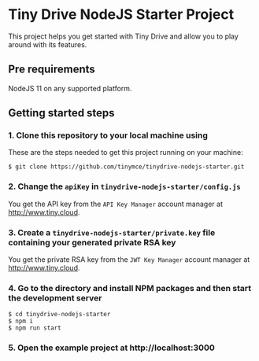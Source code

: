 # Tiny Drive NodeJS Starter Project

This project helps you get started with Tiny Drive and allow you to play around with its features.

## Pre requirements

NodeJS 11 on any supported platform.

## Getting started steps

### 1. Clone this repository to your local machine using

These are the steps needed to get this project running on your machine:

```
$ git clone https://github.com/tinymce/tinydrive-nodejs-starter.git
```

### 2. Change the `apiKey` in `tinydrive-nodejs-starter/config.js`

You get the API key from the `API Key Manager` account manager at http://www.tiny.cloud.

### 3. Create a `tinydrive-nodejs-starter/private.key` file containing your generated private RSA key

You get the private RSA key from the `JWT Key Manager` account manager at http://www.tiny.cloud.

### 4. Go to the directory and install NPM packages and then start the development server

```
$ cd tinydrive-nodejs-starter
$ npm i
$ npm run start
```

### 5. Open the example project at http://localhost:3000
